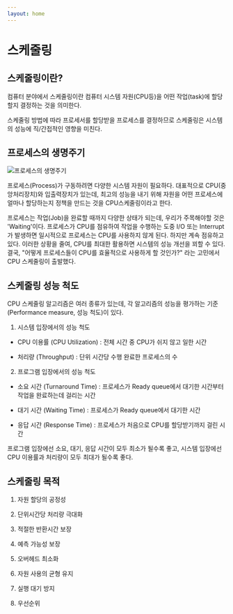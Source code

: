 ```yaml
---
layout: home
---
```


# 스케줄링

## 스케줄링이란?

 컴퓨터 분야에서 스케줄링이란 컴퓨터 시스템 자원(CPU등)을 어떤 작업(task)에 할당할지 결정하는 것을 의미한다.

 스케줄링 방법에 따라 프로세서를 할당받을 프로세스를 결정하므로 스케줄링은 시스템의 성능에 직/간접적인 영향을 미친다.
 
## 프로세스의 생명주기

![프로세스의 생명주기](https://img1.daumcdn.net/thumb/R1280x0/?scode=mtistory2&fname=https%3A%2F%2Fblog.kakaocdn.net%2Fdn%2F5onIm%2Fbtrq6OsraK0%2FGFwEotpcHujr59CHEiNeGk%2Fimg.jpg)

프로세스(Process)가 구동하려면 다양한 시스템 자원이 필요하다. 대표적으로 CPU(중앙처리장치)와 입출력장치가 있는데, 최고의 성능을 내기 위해 자원을 어떤 프로세스에 얼마나 할당하는지 정책을 만드는 것을 CPU스케줄링이라고 한다.

 프로세스는 작업(Job)을 완료할 때까지 다양한 상태가 되는데, 우리가 주목해야할 것은 'Waiting'이다. 
 프로세스가 CPU를 점유하여 작업을 수행하는 도중 I/O 또는 Interrupt가 발생하면 일시적으로 프로세스는 CPU를 사용하지 않게 된다. 하지만 계속 점유하고 있다. 이러한 상황을 줄여, CPU를 최대한 활용하면 시스템의 성능 개선을 꾀할 수 있다. 결국, "어떻게 프로세스들이 CPU를 효율적으로 사용하게 할 것인가?" 라는 고민에서 CPU 스케줄링이 출발했다.

## 스케줄링 성능 척도
CPU 스케줄링 알고리즘은 여러 종류가 있는데, 각 알고리즘의 성능을 평가하는 기준(Performance measure, 성능 척도)이 있다. 

1. 시스템 입장에서의 성능 척도

 - CPU 이용률 (CPU Utilization) : 전체 시간 중 CPU가 쉬지 않고 일한 시간

 - 처리량 (Throughput) : 단위 시간당 수행 완료한 프로세스의 수

 

2. 프로그램 입장에서의 성능 척도

 - 소요 시간 (Turnaround Time) : 프로세스가 Ready queue에서 대기한 시간부터 작업을 완료하는데 걸리는 시간

 - 대기 시간 (Waiting Time) : 프로세스가 Ready queue에서 대기한 시간

 - 응답 시간 (Response Time) : 프로세스가 처음으로 CPU를 할당받기까지 걸린 시간

 

프로그램 입장에선 소요, 대기, 응답 시간이 모두 최소가 될수록 좋고, 시스템 입장에선 CPU 이용률과 처리량이 모두 최대가 될수록 좋다. 


 ## 스케줄링 목적
  
  1. 자원 할당의 공정성

  2. 단위시간당 처리량 극대화

  3. 적절한 반환시간 보장

  4. 예측 가능성 보장

  5. 오버헤드 최소화

  6. 자원 사용의 균형 유지

  7. 실행 대기 방지

  8. 우선순위

 




